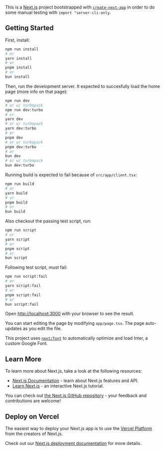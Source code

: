 This is a [Next.js](https://nextjs.org/) project bootstrapped with [`create-next-app`](https://github.com/vercel/next.js/tree/canary/packages/create-next-app) in order to do some manual testing with `import "server-cli-only`.

## Getting Started

First, install:

```bash
npm run install
# or
yarn install
# or
pnpm install
# or
bun install
```

Then, run the development server. It expected to succesfully load the home page (more info on that page):

```bash
npm run dev
# or w/ turbopack
npm run dev:turbo
# or
yarn dev
# or w/ turbopack
yarn dev:turbo
# or
pnpm dev
# or w/ turbopack
pnpm dev:turbo
# or
bun dev
# or w/ turbopack
bun dev:turbo
```

Running build is expected to fail because of `src/app/client.tsx`:

```bash
npm run build
# or
yarn build
# or
pnpm build
# or
bun build
```

Also checkout the passing test script, run:

```bash
npm run script
# or
yarn script
# or
pnpm script
# or
bun script
```

Following test script, must fail:

```bash
npm run script:fail
# or
yarn script:fail
# or
pnpm script:fail
# or
bun script:fail
```

Open [http://localhost:3000](http://localhost:3000) with your browser to see the result.

You can start editing the page by modifying `app/page.tsx`. The page auto-updates as you edit the file.

This project uses [`next/font`](https://nextjs.org/docs/basic-features/font-optimization) to automatically optimize and load Inter, a custom Google Font.

## Learn More

To learn more about Next.js, take a look at the following resources:

- [Next.js Documentation](https://nextjs.org/docs) - learn about Next.js features and API.
- [Learn Next.js](https://nextjs.org/learn) - an interactive Next.js tutorial.

You can check out [the Next.js GitHub repository](https://github.com/vercel/next.js/) - your feedback and contributions are welcome!

## Deploy on Vercel

The easiest way to deploy your Next.js app is to use the [Vercel Platform](https://vercel.com/new?utm_medium=default-template&filter=next.js&utm_source=create-next-app&utm_campaign=create-next-app-readme) from the creators of Next.js.

Check out our [Next.js deployment documentation](https://nextjs.org/docs/deployment) for more details.

